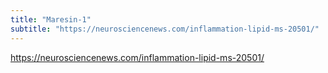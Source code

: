 ```yaml
---
title: "Maresin-1"
subtitle: "https://neurosciencenews.com/inflammation-lipid-ms-20501/"
---
```

https://neurosciencenews.com/inflammation-lipid-ms-20501/